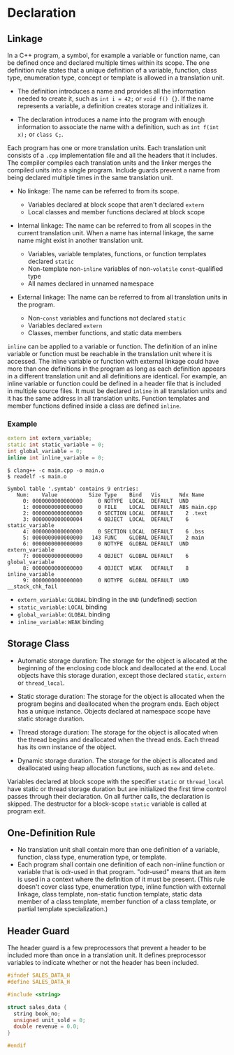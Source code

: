 # Declaration

## Linkage

In a C++ program, a symbol, for example a variable or function name, can be defined once and declared multiple times within its scope. The one definition rule states that a unique definition of a variable, function, class type, enumeration type, concept or template is allowed in a translation unit.

- The definition introduces a name and provides all the information needed to create it, such as `int i = 42;` or `void f() {}`. If the name represents a variable, a definition creates storage and initializes it.

- The declaration introduces a name into the program with enough information to associate the name with a definition, such as `int f(int x);` or `class C;`.

Each program has one or more translation units. Each translation unit consists of a `.cpp` implementation file and all the headers that it includes. The compiler compiles each translation units and the linker merges the compiled units into a single program. Include guards prevent a name from being declared multiple times in the same translation unit.

- No linkage: The name can be referred to from its scope.
  - Variables declared at block scope that aren't declared `extern`
  - Local classes and member functions declared at block scope

- Internal linkage: The name can be referred to from all scopes in the current translation unit. When a name has internal linkage, the same name might exist in another translation unit.
  - Variables, variable templates, functions, or function templates declared `static`
  - Non-template non-`inline` variables of non-`volatile` `const`-qualified type
  - All names declared in unnamed namespace

- External linkage: The name can be referred to from all translation units in the program.
  - Non-`const` variables and functions not declared `static`
  - Variables declared `extern`
  - Classes, member functions, and static data members

`inline` can be applied to a variable or function. The definition of an inline variable or function must be reachable in the translation unit where it is accessed. The inline variable or function with external linkage could have more than one definitions in the program as long as each definition appears in a different translation unit and all definitions are identical. For example, an inline variable or function could be defined in a header file that is included in multiple source files. It must be declared `inline` in all translation units and it has the same address in all translation units. Function templates and member functions defined inside a class are defined `inline`.

### Example

```cpp
extern int extern_variable;
static int static_variable = 0;
int global_variable = 0;
inline int inline_variable = 0;
```

```console
$ clang++ -c main.cpp -o main.o
$ readelf -s main.o

Symbol table '.symtab' contains 9 entries:
   Num:    Value          Size Type    Bind   Vis      Ndx Name
     0: 0000000000000000     0 NOTYPE  LOCAL  DEFAULT  UND
     1: 0000000000000000     0 FILE    LOCAL  DEFAULT  ABS main.cpp
     2: 0000000000000000     0 SECTION LOCAL  DEFAULT    2 .text
     3: 0000000000000004     4 OBJECT  LOCAL  DEFAULT    6 static_variable
     4: 0000000000000000     0 SECTION LOCAL  DEFAULT    6 .bss
     5: 0000000000000000   143 FUNC    GLOBAL DEFAULT    2 main
     6: 0000000000000000     0 NOTYPE  GLOBAL DEFAULT  UND extern_variable
     7: 0000000000000000     4 OBJECT  GLOBAL DEFAULT    6 global_variable
     8: 0000000000000000     4 OBJECT  WEAK   DEFAULT    8 inline_variable
     9: 0000000000000000     0 NOTYPE  GLOBAL DEFAULT  UND __stack_chk_fail
```

- `extern_variable`: `GLOBAL` binding in the `UND` (undefined) section
- `static_variable`: `LOCAL` binding
- `global_variable`: `GLOBAL` binding
- `inline_variable`: `WEAK` binding

## Storage Class

- Automatic storage duration: The storage for the object is allocated at the beginning of the enclosing code block and deallocated at the end. Local objects have this storage duration, except those declared `static`, `extern` or `thread_local`.

- Static storage duration: The storage for the object is allocated when the program begins and deallocated when the program ends. Each object has a unique instance. Objects declared at namespace scope have static storage duration.

- Thread storage duration: The storage for the object is allocated when the thread begins and deallocated when the thread ends. Each thread has its own instance of the object.

- Dynamic storage duration. The storage for the object is allocated and deallocated using heap allocation functions, such as `new` and `delete`.

Variables declared at block scope with the specifier `static` or `thread_local` have static or thread storage duration but are initialized the first time control passes through their declaration. On all further calls, the declaration is skipped. The destructor for a block-scope `static` variable is called at program exit.

## One-Definition Rule

- No translation unit shall contain more than one definition of a variable, function, class type, enumeration type, or template.
- Each program shall contain one definition of each non-inline function or variable that is odr-used in that program. "odr-used" means that an item is used in a context where the definition of it must be present. (This rule doesn't cover class type, enumeration type, inline function with external linkage, class template, non-static function template, static data member of a class template, member function of a class template, or partial template specialization.)

## Header Guard

The header guard is a few preprocessors that prevent a header to be included more than once in a translation unit. It defines preprocessor variables to indicate whether or not the header has been included.

```cpp
#ifndef SALES_DATA_H
#define SALES_DATA_H

#include <string>

struct sales_data {
  string book_no;
  unsigned unit_sold = 0;
  double revenue = 0.0;
}

#endif
```
